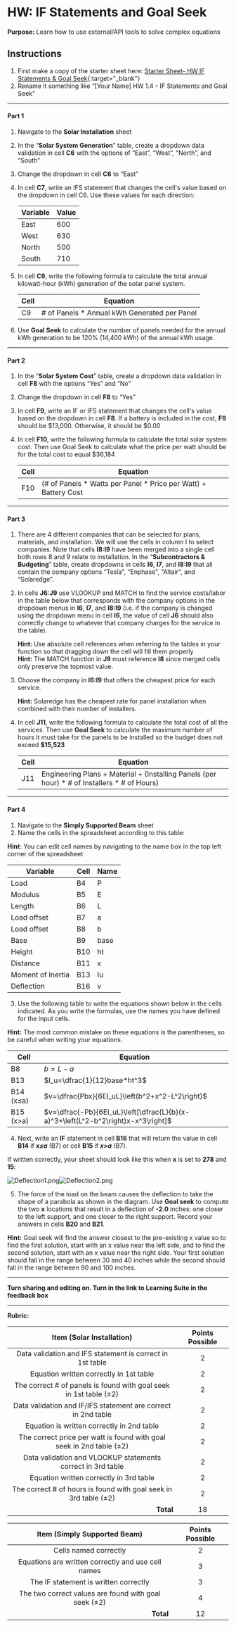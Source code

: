 #  HW: IF Statements and Goal Seek

**Purpose:** Learn how to use external/API tools to solve complex equations

## Instructions
1. First make a copy of the starter sheet here:
   [Starter Sheet- HW IF Statements & Goal Seek](https://docs.google.com/spreadsheets/u/0/d/1rUlyf8lmHztFnhjQZp-jJvgtg7bNhADAEoz0q4NbXms/edit){:target="_blank"}
2. Rename it something like “[Your Name] HW 1.4 - IF Statements and Goal Seek”

---

#### Part 1
1. Navigate to the **Solar Installation** sheet
2. In the “**Solar System Generation**” table, create a dropdown data validation in cell **C6** with the options of “East”, “West”, “North”, and “South”
3. Change the dropdown in cell **C6** to “East”
4. In cell **C7**, write an IFS statement that changes the cell's value based on the dropdown in cell C6. Use these values for each direction:
  
   | Variable | Value |
   |----------|-------|
   | East     | 600   |
   | West     | 630   |
   | North    | 500   |
   | South    | 710   |

5. In cell **C9**, write the following formula to calculate the total annual kilowatt-hour (kWh) generation of the solar panel system. 

   | Cell | Equation                                     |
   |------|----------------------------------------------|
   | C9   | # of Panels * Annual kWh Generated per Panel |

6. Use **Goal Seek** to calculate the number of panels needed for the annual kWh generation to be 120% (14,400 kWh) of the annual kWh usage.

---

#### Part 2
1. In the “**Solar System Cost**” table, create a dropdown data validation in cell **F8** with the options “Yes” and “No”
2. Change the dropdown in cell **F8** to “Yes”
3. In cell **F9**, write an IF or IFS statement that changes the cell's value based on the dropdown in cell **F8**. If a battery is included in the cost, **F9** should be $13,000. Otherwise, it should be $0.00
4. In cell **F10**, write the following formula to calculate the total solar system cost. Then use Goal Seek to calculate what the price per watt should be for the total cost to equal $36,184

   | Cell | Equation                                                        |
   |------|-----------------------------------------------------------------|
   | F10  | (# of Panels * Watts per Panel * Price per Watt) + Battery Cost |

---

#### Part 3
1. There are 4 different companies that can be selected for plans, materials, and installation. We will use the cells in column I to select companies. Note that cells **I8:I9** have been merged into a single cell both rows 8 and 9 relate to installation. In the “**Subcontractors & Budgeting**” table, create dropdowns in cells **I6**, **I7**, and **I8:I9** that all contain the company options “Tesla", “Enphase", “Altair", and “Solaredge”.
2. In cells **J6:J9** use VLOOKUP and MATCH to find the service costs/labor in the table below that corresponds with the company options in the dropdown menus in **I6**, **I7**, and **I8:I9** (i.e. if the company is changed using the dropdown menu in cell **I6**, the value of cell **J6** should also correctly change to whatever that company charges for the service in the table).

   **Hint:** Use absolute cell references when referring to the tables in your function so that dragging down the cell will fill them properly</br>
   **Hint:** The MATCH function in **J9** must reference **I8** since merged cells only preserve the topmost value.

3. Choose the company in **I6:I9** that offers the cheapest price for each service.

   **Hint:** Solaredge has the cheapest rate for panel installation when combined with their number of installers.

4. In cell **J11**, write the following formula to calculate the total cost of all the services. Then use **Goal Seek** to calculate the maximum number of hours it must take for the panels to be installed so the budget does not exceed **$15,523**

   | Cell | Equation                                                                                     |
   |------|----------------------------------------------------------------------------------------------|
   | J11  | Engineering Plans + Material + (Installing Panels (per hour) * # of Installers * # of Hours) |

---

#### Part 4

1. Navigate to the **Simply Supported Beam** sheet
2. Name the cells in the spreadsheet according to this table:

**Hint:** You can edit cell names by navigating to the name box in the top left corner of the spreadsheet

   | Variable          | Cell | Name |
   |-------------------|------|------|
   | Load              | B4   | P    |
   | Modulus           | B5   | E    |
   | Length            | B6   | L    |
   | Load offset       | B7   | a    |
   | Load offset       | B8   | b    |
   | Base              | B9   | base |
   | Height            | B10  | ht   |
   | Distance          | B11  | x    |
   | Moment of Inertia | B13  | Iu   |
   | Deflection        | B16  | v    |

3. Use the following table to write the equations shown below in the cells indicated. As you write the formulas, use the names you have defined for the input cells.

**Hint:** The most common mistake on these equations is the parentheses, so be careful when writing your equations.

   | Cell      | Equation                                                                          |
   |-----------|-----------------------------------------------------------------------------------|
   | B8        | $b=L-a$                                                                           |
   | B13       | $I_u=\dfrac{1}{12}base*ht^3$                                                      |
   | B14 (x≤a) | $v=\dfrac{Pbx}{6EI_uL}\left(b^2+x^2-L^2\right)$                                   |
   | B15 (x>a) | $v=\dfrac{-Pb}{6EI_uL}\left[\dfrac{L}{b}(x-a)^3+\left(L^2-b^2\right)x-x^3\right]$ |

4. Next, write an **IF** statement in cell **B16** that will return the value in cell **B14** if ***x≤a*** (B7) or cell **B15** if ***x>a*** (B7).

If written correctly, your sheet should look like this when **x** is set to **278** and **15**:

![Deflection1.png](images/Deflection1.png)![Deflection2.png](images/Deflection2.png)

5. The force of the load on the beam causes the deflection to take the shape of a parabola as shown in the diagram. Use **Goal seek** to compute the two **x** locations that result in a deflection of **-2.0** inches: one closer to the left support, and one closer to the right support. Record your answers in cells **B20** and **B21**.

**Hint:** Goal seek will find the answer closest to the pre-existing x value so to find the first solution, start with an x value near the left side, and to find the second solution, start with an x value near the right side. Your first solution should fall in the range between 30 and 40 inches while the second should fall in the range between 90 and 100 inches.

---

**Turn sharing and editing on. Turn in the link to Learning Suite in the feedback box**

---

**Rubric:**

|                         Item (Solar Installation)                         | Points Possible |
|:-------------------------------------------------------------------------:|:---------------:|
|         Data validation and IFS statement is correct in 1st table         |        2        |
|                  Equation written correctly in 1st table                  |        2        |
|     The correct # of panels is found with goal seek in 1st table (±2)     |        2        |
|       Data validation and IF/IFS statement are correct in 2nd table       |        2        |
|                Equation is written correctly in 2nd table                 |        2        |
|   The correct price per watt is found with goal seek in 2nd table (±2)    |        2        |
|        Data validation and VLOOKUP statements correct in 3rd table        |        2        |
|                  Equation written correctly in 3rd table                  |        2        |
|     The correct # of hours is found with goal seek in 3rd table (±2)      |        2        |
|              <div style="text-align: right">**Total**</div>               |       18        |

|               Item (Simply Supported Beam)                | Points Possible |
|:---------------------------------------------------------:|:---------------:|
|                   Cells named correctly                   |        2        |
|    Equations are written correctly and use cell names     |        3        |
|           The IF statement is written correctly           |        3        |
|   The two correct values are found with goal seek (±2)    |        4        |
|      <div style="text-align: right">**Total**</div>       |       12        |
